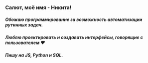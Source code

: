 ### Салют, моё имя - Никита!

##### Обожаю программирование за возможность автоматизации рутинных задач.

##### Люблю проектировать и создавать интерфейсы, говорящие с пользователем ♥

##### Пишу на JS, Python и SQL.

